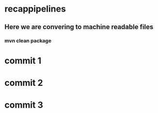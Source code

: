 # recappipelines
## Here we are convering to machine readable files 
### mvn clean package
# commit 1
# commit 2
# commit 3